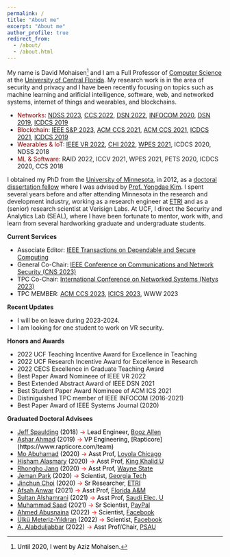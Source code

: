 ```yaml
---
permalink: /
title: "About me"
excerpt: "About me"
author_profile: true
redirect_from: 
  - /about/
  - /about.html
---
```

My name is David Mohaisen[^1] and I am a Full Professor of [Computer Science](https://www.cs.ucf.edu/) at the [University of Central Florida](https://www.ucf.edu/). My research work is in the area of security and privacy and I have been recently focusing on topics such as machine learning and arificial intelligence, software, web, and networked systems, internet of things and wearables, and blockchains. 

* <span style="color:maroon">Networks</span>: [NDSS 2023](files/ndss23.pdf), [CCS 2022](files/ccs22.pdf), [DSN 2022](files/dsn22.pdf), [INFOCOM 2020](files/infocom20sf.pdf), [DSN 2019](files/dsn19a.pdf), [ICDCS 2019](files/icdcs19b.pdf)
* <span style="color:maroon">Blockchain</span>: [IEEE S&P 2023](files/sp23.pdf), [ACM CCS 2021](files/ccs21a.pdf), [ACM CCS 2021](files/ccs21b.pdf), [ICDCS 2021](files/icdcs21.pdf), [ICDCS 2019](files.icdcs19c.pdf)
* <span style="color:maroon">Wearables & IoT</span>: [IEEE VR 2022](files/vr22a.pdf), [CHI 2022](files/chi22.pdf), [WPES 2021](files/wpes22sia.pdf), ICDCS 2020, NDSS 2018
* <span style="color:maroon">ML & Software</span>: RAID 2022, ICCV 2021, WPES 2021, PETS 2020, ICDCS 2020, CCS 2018

I obtained my PhD from the [University of Minnesota](https://twin-cities.umn.edu/), in 2012, as a [doctoral dissertation fellow](https://cla.umn.edu/graduate-students/research-creative-inquiry/doctoral-dissertation-fellowship-ddf) where I was advised by [Prof. Yongdae Kim](https://syssec.kaist.ac.kr/~yongdaek/). I spent several years before and after attending Minnesota in the research and development industry, working as a research engineer at [ETRI](https://etri.re.kr/intro.html) and as a (senior) research scientist at Verisign Labs. At UCF, I direct the Security and Analytics Lab (SEAL), where I have been fortunate to mentor, work with, and learn from several hardworking graduate and undergraduate students. 

**Current Services** 
* Associate Editor: [IEEE Transactions on Dependable and Secure Computing](https://ieeexplore.ieee.org/xpl/RecentIssue.jsp?punumber=8858)
* General Co-Chair: [IEEE Conference on Communications and Network Security (CNS 2023)](https://cns2023.ieee-cns.org/)
* TPC Co-Chair: [International Conference on Networked Systems (Netys 2023)](https://netys.net)
* TPC MEMBER: [ACM CCS 2023](https://www.sigsac.org/ccs/CCS2023/), [ICICS 2023](https://icics23.nankai.edu.cn/), WWW 2023

**Recent Updates**
* I will be on leave during 2023-2024.
* I am looking for one student to work on VR security.

**Honors and Awards**

* 2022 UCF Teaching Incentive Award for Excellence in Teaching
* 2022 UCF Research Incentive Award for Excellence in Research
* 2022 CECS Excellence in Graduate Teaching Award
* Best Paper Award Nomineee of IEEE VR 2022
* Best Extended Abstract Award of IEEE DSN 2021
* Best Student Paper Award Nomineee of ACM ICS 2021
* Distiniguished TPC member of IEEE INFOCOM (2016-2021)
* Best Paper Award of IEEE Systems Journal (2020) 

**Graduated Doctoral Advisees**

<ul>
<li><font color="#000000"><a href="https://www.linkedin.com/in/jeffreyspaulding/">Jeff Spaulding</a> (2018) <font color="red">&#x2192;</font> <!-- <s><i>Asst. Prof.</i>,  <a href="https://www.canisius.edu/">Canisius College</a></s>--> Lead Engineer, <a href="https://www.boozallen.com/">Booz Allen</font></li>
<li><font color="#000000"><a href="https://www.linkedin.com/in/ahmad-ashar/">Ashar Ahmad</a> (2019) <font color="red">&#x2192;</font> VP Engineering, [Rapticore](https://www.rapticore.com/team)</font> </li>
<li><font color="#000000"><a href="https://www.linkedin.com/in/abuhamadm/">Mo Abuhamad</a> (2020) <font color="red">&#x2192;</font> Asst Prof, <a href="https://www.luc.edu/">Loyola Chicago</a></font></li>
<li><font color="#000000"><a href="https://www.linkedin.com/in/hisham-alasmary-24ba31189/">Hisham Alasmary</a> (2020) <font color="red">&#x2192;</font> Asst Prof, <a href="https://www.kku.edu.sa/en">King Khalid U</a></font></li>
<li><font color="#000000"><a href="https://www.linkedin.com/in/rhongho-jang-a57706152/">Rhongho Jang</a> (2020) <font color="red">&#x2192;</font> Asst Prof, <a href="https://wayne.edu/">Wayne State</a></font></li>
<li><font color="#000000"><a href="https://www.linkedin.com/in/jemanpark122/">Jeman Park</a> (2020) <font color="red">&#x2192;</font> Scientist, <a href="https://www.gatech.edu/">Georgia Tech</a></font></li>
<li><font color="#000000"><a href="https://www.linkedin.com/in/jinchunchoi/">Jinchun Choi</a> (2020) <font color="red">&#x2192;</font> Sr Researcher, <a href="https://www.etri.re.kr/eng/main/main.etri">ETRI</a></font> </li>
<li><font color="#000000"><a href="https://www.linkedin.com/in/afsahanwar/">Afsah Anwar</a> (2021) <font color="red">&#x2192;</font> Asst Prof, <a href="https://www.famu.edu/">Florida A&M</a></li>
<li><font color="#000000"><a href="https://www.linkedin.com/in/sultan-alshamrani-52b7a588/">Sultan Alshamrani</a> (2021)  <font color="red">&#x2192;</font> Asst Prof, <a href="https://seu.edu.sa/en/home">Saudi Elec. U</a></font></li>
<li><font color="#000000"><a href="https://www.linkedin.com/in/muhammad-saad-b41665145/">Muhammad Saad</a> (2021) <font color="red">&#x2192;</font> Sr Scientist, <a href="">PayPal</a></font> </li>
<li><a href="https://www.linkedin.com/in/ahmed-abusnaina-958b4b138/">Ahmed Abusnaina</a> (2022) <font color="red">&#x2192;</font> Scientist, <a href="https://about.facebook.com/?utm_source=meta.com&utm_medium=redirect">Facebook</a></li>
<li><a href="https://www.linkedin.com/in/ulku-meteriz/">Ülkü Meteriz-Yıldıran</a> (2022) <font color="red">&#x2192;</font> Scientist, <a href="https://about.facebook.com/?utm_source=meta.com&utm_medium=redirect">Facebook</a></li>
<li><a href="https://www.linkedin.com/in/alabduljabbar/">A. Alabduljabbar</a> (2022) <font color="red">&#x2192;</font> Asst Prof/Chair, <a href="https://www.psau.edu.sa/en">PSAU</a></li>
</ul>

[^1]: Until 2020, I went by Aziz Mohaisen.
